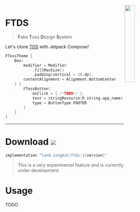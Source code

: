 <img src="https://user-images.githubusercontent.com/40740128/149664872-5021a834-4167-4b30-8de7-20d710e73f99.png" align="right" width="25%" />

# FTDS 

> **F**ake **T**oss **D**esign **S**ystem

Let's clone [TDS](https://youtu.be/pfKuEuufgdc) with Jetpack Compose!

```kotlin
FTossTheme {
    Box(
        modifier = Modifier
            .fillMaxSize()
            .padding(vertical = 20.dp),
        contentAlignment = Alignment.BottomCenter
    ) {
        FTossButton(
            onClick = { /*TODO*/ },
            text = stringResource(R.string.app_name),
            type = ButtonType.FOOTER
        )
    }
}
```

---

# Download [![](https://img.shields.io/maven-central/v/land.sungbin/ftds)](https://search.maven.org/artifact/land.sungbin/ftds)

```groovy
implementation "land.sungbin:ftds:${version}"
```

> This is a very experimental feature and is currently under development.

# Usage

TODO
